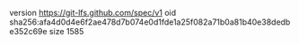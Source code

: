 version https://git-lfs.github.com/spec/v1
oid sha256:afa4d0d4e6f2ae478d7b074e0d1fde1a25f082a71b0a81b40e38dedbe352c69e
size 1585
